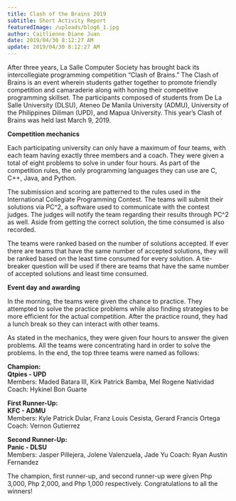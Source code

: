 ```yaml
---
title: Clash of the Brains 2019 
subtitle: Short Activity Report 
featuredImage: /uploads/blog6_1.jpg
author: Caitlienne Diane Juan 
date: 2019/04/30 8:12:27 AM
update: 2019/04/30 8:12:27 AM
---
```


After three years, La Salle Computer Society has brought back its intercollegiate programming competition “Clash of Brains.” The Clash of Brains is an event wherein students gather together to promote friendly competition and camaraderie along with honing their competitive programming skillset. The participants composed of students from De La Salle University (DLSU), Ateneo De Manila University (ADMU), University of the Philippines Diliman (UPD), and Mapua University. This year’s Clash of Brains was held last March 9, 2019.

**Competition mechanics**

Each participating university can only have a maximum of four teams, with each team having exactly three members and a coach. They were given a total of eight problems to solve in under four hours. As part of the competition rules, the only programming languages they can use are C, C++, Java, and Python.

The submission and scoring are patterned to the rules used in the International Collegiate Programming Contest. The teams will submit their solutions via PC^2, a software used to communicate with the contest judges. The judges will notify the team regarding their results through PC^2 as well. Aside from getting the correct solution, the time consumed is also recorded.

The teams were ranked based on the number of solutions accepted. If ever there are teams that have the same number of accepted solutions, they will be ranked based on the least time consumed for every solution. A tie-breaker question will be used if there are teams that have the same number of accepted solutions and least time consumed.

**Event day and awarding**

In the morning, the teams were given the chance to practice. They attempted to solve the practice problems while also finding strategies to be more efficient for the actual competition. After the practice round, they had a lunch break so they can interact with other teams.

As stated in the mechanics, they were given four hours to answer the given problems. All the teams were concentrating hard in order to solve the problems. In the end, the top three teams were named as follows:

**Champion:<br>Qtpies - UPD**
<br>
Members: Maded Batara III, Kirk Patrick Bamba, Mel Rogene Natividad
Coach: Hykinel Bon Guarte

**First Runner-Up:<br>KFC - ADMU**
<br>
Members: Kyle Patrick Dular, Franz Louis Cesista, Gerard Francis Ortega
Coach: Vernon Gutierrez

**Second Runner-Up:<br>Panic - DLSU**
<br>
Members: Jasper Pillejera, Jolene Valenzuela, Jade Yu
Coach: Ryan Austin Fernandez

The champion, first runner-up, and second runner-up were given Php 3,000, Php 2,000, and Php 1,000 respectively. Congratulations to all the winners! 